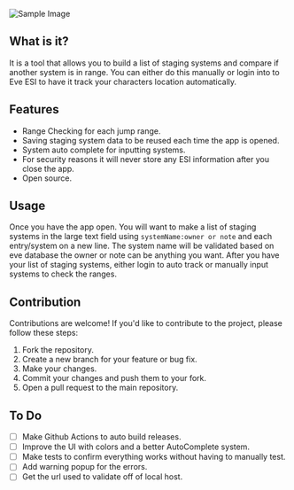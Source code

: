 ![Sample Image](https://raw.githubusercontent.com/sythe7448/EveStagingSystemRangeChecker/master/images/sample.png)

## What is it?

It is a tool that allows you to build a list of staging systems and compare if another system is in range. You can either do this manually or login into to Eve ESI to have it track your characters location automatically.

## Features

- Range Checking for each jump range.
- Saving staging system data to be reused each time the app is opened.
- System auto complete for inputting systems.
- For security reasons it will never store any ESI information after you close the app.
- Open source.

## Usage
Once you have the app open. You will want to make a list of staging systems in the large text field using `systemName:owner or note` and each entry/system on a new line. The system name will be validated based on eve database the owner or note can be anything you want. After you have your list of staging systems, either login to auto track or manually input systems to check the ranges.

## Contribution

Contributions are welcome! If you'd like to contribute to the project, please follow these steps:

1. Fork the repository.
2. Create a new branch for your feature or bug fix.
3. Make your changes.
4. Commit your changes and push them to your fork.
5. Open a pull request to the main repository.

## To Do

- [ ] Make Github Actions to auto build releases.
- [ ] Improve the UI with colors and a better AutoComplete system.
- [ ] Make tests to confirm everything works without having to manually test.
- [ ] Add warning popup for the errors.
- [ ] Get the url used to validate off of local host.